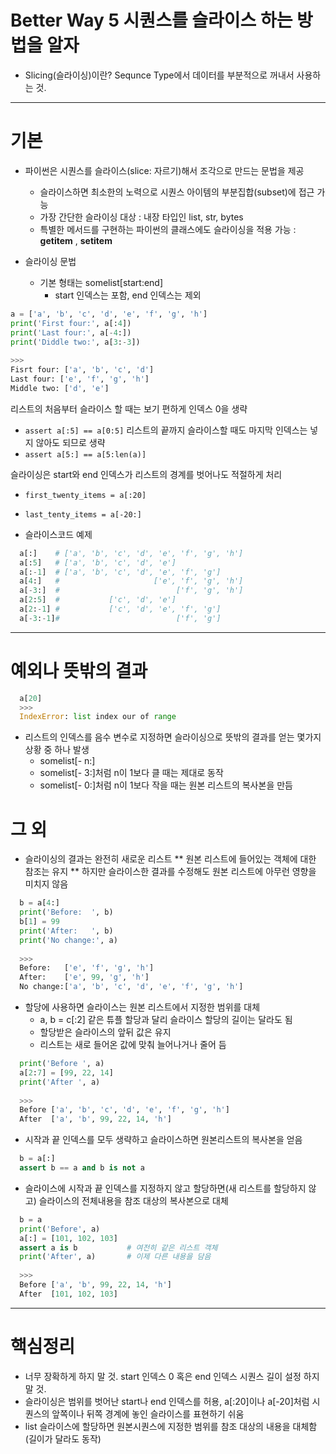 Better Way 5 시퀀스를 슬라이스 하는 방법을 알자
======================================
* Slicing(슬라이싱)이란? Sequnce Type에서 데이터를 부분적으로 꺼내서 사용하는 것.

***
# 기본
* 파이썬은 시퀀스를 슬라이스(slice: 자르기)해서 조각으로 만드는 문법을 제공
  * 슬라이스하면 최소한의 노력으로 시퀀스 아이템의 부분집합(subset)에 접근 가능
  * 가장 간단한 슬라이싱 대상 : 내장 타입인 list, str, bytes
  * 특별한 메서드를 구현하는 파이썬의 클래스에도 슬라이싱을 적용 가능 : __getitem__ , __setitem__

* 슬라이싱 문법
  * 기본 형태는 somelist[start:end]
    * start 인덱스는 포함, end 인덱스는 제외
 
```python
a = ['a', 'b', 'c', 'd', 'e', 'f', 'g', 'h']
print('First four:', a[:4])
print('Last four:', a[-4:])
print('Diddle two:', a[3:-3])
  
>>>
Fisrt four: ['a', 'b', 'c', 'd']
Last four: ['e', 'f', 'g', 'h']
Middle two: ['d', 'e']
```

 리스트의 처음부터 슬라이스 할 때는 보기 편하게 인덱스 0을 생략
* ```assert a[:5] == a[0:5]```
리스트의 끝까지 슬라이스할 때도 마지막 인덱스는 넣지 않아도 되므로 생략
* ```assert a[5:] == a[5:len(a)]```

 슬라이싱은 start와 end 인덱스가 리스트의 경계를 벗어나도 적절하게 처리
* ```first_twenty_items = a[:20]```
* ```last_tenty_items = a[-20:]```

* 슬라이스코드 예제
```python
  a[:]    # ['a', 'b', 'c', 'd', 'e', 'f', 'g', 'h']
  a[:5]   # ['a', 'b', 'c', 'd', 'e']
  a[:-1]  # ['a', 'b', 'c', 'd', 'e', 'f', 'g']
  a[4:]   #                     ['e', 'f', 'g', 'h']
  a[-3:]  #                          ['f', 'g', 'h']
  a[2:5]  #           ['c', 'd', 'e']
  a[2:-1] #           ['c', 'd', 'e', 'f', 'g']
  a[-3:-1]#                          ['f', 'g']
```
  
***

# 예외나 뜻밖의 결과
```python
  a[20]
  >>>
  IndexError: list index our of range
```
* 리스트의 인덱스를 음수 변수로 지정하면 슬라이싱으로 뜻밖의 결과를 얻는 몇가지 상황 중 하나 발생
  *   somelist[- n:]
    * somelist[- 3:]처럼 n이 1보다 클 때는 제대로 동작
    * somelist[- 0:]처럼 n이 1보다 작을 때는 원본 리스트의 복사본을 만듬

# 그 외
* 슬라이싱의 결과는 완전히 새로운 리스트
** 원본 리스트에 들어있는 객체에 대한 참조는 유지
** 하지만 슬라이스한 결과를 수정해도 원본 리스트에 아무런 영향을 미치지 않음
```python
  b = a[4:]
  print('Before:  ', b)
  b[1] = 99
  print('After:   ', b)
  print('No change:', a)
  
  >>>
  Before:   ['e', 'f', 'g', 'h']
  After:    ['e', 99, 'g', 'h']
  No change:['a', 'b', 'c', 'd', 'e', 'f', 'g', 'h']
```
* 할당에 사용하면 슬라이스는 원본 리스트에서 지정한 범위를 대체
  * a, b = c[:2] 같은 튜플 할당과 달리 슬라이스 할당의 길이는 달라도 됨
  * 할당받은 슬라이스의 앞뒤 값은 유지
  * 리스트는 새로 들어온 값에 맞춰 늘어나거나 줄어 듬

```python
  print('Before ', a)
  a[2:7] = [99, 22, 14]
  print('After ', a)
  
  >>>
  Before ['a', 'b', 'c', 'd', 'e', 'f', 'g', 'h']
  After  ['a', 'b', 99, 22, 14, 'h']
```

* 시작과 끝 인덱스를 모두 생략하고 슬라이스하면 원본리스트의 복사본을 얻음
```python
  b = a[:]
  assert b == a and b is not a
```
* 슬라이스에 시작과 끝 인덱스를 지정하지 않고 할당하면(새 리스트를 할당하지 않고) 슬라이스의 전체내용을 참조 대상의 복사본으로 대체
```python
  b = a
  print('Before', a)
  a[:] = [101, 102, 103]
  assert a is b           # 여전히 같은 리스트 객체
  print('After', a)       # 이제 다른 내용을 담음
  
  >>>
  Before ['a', 'b', 99, 22, 14, 'h']
  After  [101, 102, 103]
```
***

# 핵심정리
* 너무 장확하게 하지 말 것. start 인덱스 0 혹은 end 인덱스 시퀀스 길이 설정 하지 말 것.
* 슬라이싱은 범위를 벗어난 start나 end 인덱스를 허용, a[:20]이나 a[-20]처럼 시퀀스의 앞쪽이나 뒤쪽 경계에 놓인 슬라이스를 표현하기 쉬움
* list 슬라이스에 할당하면 원본시퀀스에 지정한 범위를 참조 대상의 내용을 대체함(길이가 달라도 동작)
